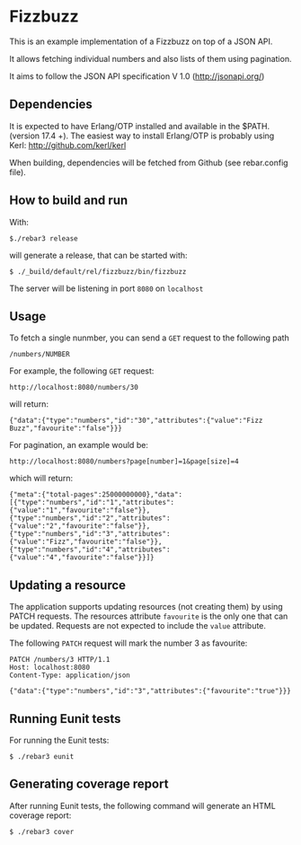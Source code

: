Fizzbuzz
========

This is an example implementation of a Fizzbuzz on top of a JSON API.

It allows fetching individual numbers and also lists of them using pagination.

It aims to follow the JSON API specification V 1.0 (http://jsonapi.org/)

Dependencies
-
It is expected to have Erlang/OTP installed and available in the $PATH. (version 17.4 +).
The easiest way to install Erlang/OTP is probably using Kerl: http://github.com/kerl/kerl

When building, dependencies will be fetched from Github (see rebar.config file).

How to build and run
-
With:
```
$./rebar3 release
```
will generate a release, that can be started with:
```
$ ./_build/default/rel/fizzbuzz/bin/fizzbuzz
```
The server will be listening in port `8080` on `localhost`

Usage
-
To fetch a single nunmber, you can send a `GET` request to the following path

```
/numbers/NUMBER
```
For example, the following `GET` request:

```
http://localhost:8080/numbers/30
```
will return:
```
{"data":{"type":"numbers","id":"30","attributes":{"value":"Fizz Buzz","favourite":"false"}}}
```
For pagination, an example would be:

```
http://localhost:8080/numbers?page[number]=1&page[size]=4
```
which will return:

```
{"meta":{"total-pages":25000000000},"data":[{"type":"numbers","id":"1","attributes":{"value":"1","favourite":"false"}},{"type":"numbers","id":"2","attributes":{"value":"2","favourite":"false"}},{"type":"numbers","id":"3","attributes":{"value":"Fizz","favourite":"false"}},{"type":"numbers","id":"4","attributes":{"value":"4","favourite":"false"}}]}
```
Updating a resource
-
The application supports updating resources (not creating them) by using PATCH requests. The resources attribute `favourite` is the only one that can be updated. Requests are not expected to include the `value` attribute.

The following `PATCH` request will mark the number 3 as favourite:

```
PATCH /numbers/3 HTTP/1.1
Host: localhost:8080
Content-Type: application/json

{"data":{"type":"numbers","id":"3","attributes":{"favourite":"true"}}}
```
Running Eunit tests
-
For running the Eunit tests:
```
$ ./rebar3 eunit
```

Generating coverage report
-
After running Eunit tests, the following command will generate an HTML coverage report:

```
$ ./rebar3 cover
```
